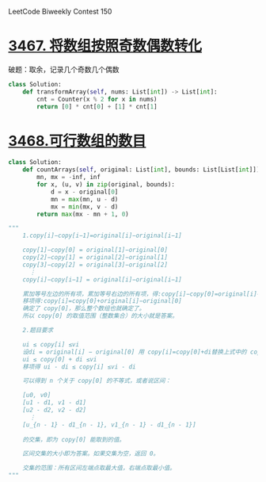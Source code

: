 LeetCode Biweekly Contest 150

# [3467. 将数组按照奇数偶数转化](https://leetcode.cn/problems/transform-array-by-parity/description/)

破题：取余，记录几个奇数几个偶数

```python
class Solution:
    def transformArray(self, nums: List[int]) -> List[int]:
        cnt = Counter(x % 2 for x in nums)
        return [0] * cnt[0] + [1] * cnt[1]
```

# [3468.可行数组的数目](https://leetcode.cn/problems/find-the-number-of-copy-arrays/description/)

```python
class Solution:
    def countArrays(self, original: List[int], bounds: List[List[int]]) -> int:
        mn, mx = -inf, inf
        for x, (u, v) in zip(original, bounds):
            d = x - original[0]
            mn = max(mn, u - d)
            mx = min(mx, v - d)
        return max(mx - mn + 1, 0)

"""
    1.copy[i]−copy[i−1]=original[i]−original[i−1]

    copy[1]−copy[0] = original[1]−original[0]
    copy[2]−copy[1] = original[2]−original[1]
    copy[3]−copy[2] = original[3]−original[2]
      ⋮
    copy[i]−copy[i−1] = original[i]−original[i−1] 

    累加等号左边的所有项，累加等号右边的所有项，得:copy[i]−copy[0]=original[i]−original[0]
    移项得:copy[i]=copy[0]+original[i]−original[0]
    确定了 copy[0]，那么整个数组也就确定了。
    所以 copy[0] 的取值范围（整数集合）的大小就是答案。

    2.题目要求

    ui ≤ copy[i] ≤vi
    ​设di = original[i] − original[0] 用 copy[i]=copy[0]+di替换上式中的 copy[i]，得
    ui ≤ copy[0] + di ≤vi
    ​移项得 ui - di ≤ copy[i] ≤vi - di

    可以得到 n 个关于 copy[0] 的不等式，或者说区间：

    [u0, v0]
    [u1 - d1, v1 - d1]
    [u2 - d2, v2 - d2]
      ⋮
    [u_{n - 1} - d1_{n - 1}, v1_{n - 1} - d1_{n - 1}]
    
    的交集，即为 copy[0] 能取到的值。

    区间交集的大小即为答案。如果交集为空，返回 0。

    交集的范围：所有区间左端点取最大值，右端点取最小值。
"""
```
